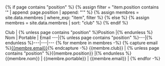 ---
---

{% if page contains "position" %}
{%   assign filter = "item.position contains '" | append: page.position | append: "'" %}
{%   assign membres = site.data.membres | where_exp: "item", filter %}
{% else %}
{%   assign membres = site.data.membres | sort: "club" %}
{% endif %}

Club | {% unless page contains "position" %}Position |{% endunless %} Nom | Portable | Email
---|{% unless page contains "position" %}---|{% endunless %}---|---|---
{% for membre in membres -%}
{% capture email %}<a href="mailto:{{membre.email}}">{{membre.email}}</a>{% endcapture -%}
{{membre.club}} | {% unless page contains "position" %}{{membre.position}} |{% endunless %}{{membre.nom}} | {{membre.portable}} | {{membre.email}} |
{% endfor -%}
